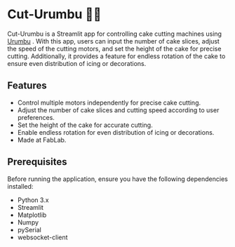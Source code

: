 # Cut-Urumbu 🐜🍰

Cut-Urumbu is a Streamlit app for controlling cake cutting machines using [Urumbu](https://gitlab.cba.mit.edu/neilg/urumbu)
. With this app, users can input the number of cake slices, adjust the speed of the cutting motors, and set the height of the cake for precise cutting. Additionally, it provides a feature for endless rotation of the cake to ensure even distribution of icing or decorations.

## Features

- Control multiple motors independently for precise cake cutting.
- Adjust the number of cake slices and cutting speed according to user preferences.
- Set the height of the cake for accurate cutting.
- Enable endless rotation for even distribution of icing or decorations.
- Made at FabLab.

## Prerequisites

Before running the application, ensure you have the following dependencies installed:

- Python 3.x
- Streamlit
- Matplotlib
- Numpy
- pySerial
- websocket-client


